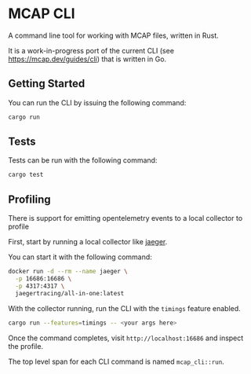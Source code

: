 # MCAP CLI

A command line tool for working with MCAP files, written in Rust.

It is a work-in-progress port of the current CLI (see https://mcap.dev/guides/cli) that is written in Go.

## Getting Started

You can run the CLI by issuing the following command:

```sh
cargo run
```

## Tests

Tests can be run with the following command:

```sh
cargo test
```

## Profiling

There is support for emitting opentelemetry events to a local collector to profile

First, start by running a local collector like [jaeger](https://www.jaegertracing.io/).

You can start it with the following command:

```sh
docker run -d --rm --name jaeger \
  -p 16686:16686 \
  -p 4317:4317 \
  jaegertracing/all-in-one:latest
```

With the collector running, run the CLI with the `timings` feature enabled.

```sh
cargo run --features=timings -- <your args here>
```

Once the command completes, visit `http://localhost:16686` and inspect the profile.

The top level span for each CLI command is named `mcap_cli::run`.
